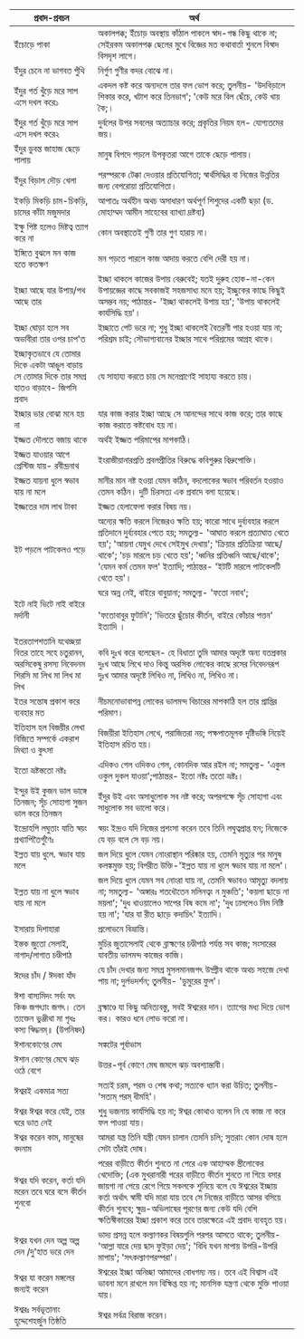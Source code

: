 | প্রবাদ-প্রবচন | অর্থ |
| --- | --- |
| ইঁচোড়ে পাকা | অকালপক্ক; ইঁচোড় অবস্থায় কাঁঠাল পাকলে স্বাদ-গন্ধ কিছু থাকে না; সেইরকম অকালপক্ক ছেলের মুখে বিজ্ঞের মত কথাবার্তা শুনলে বিস্বাদ বিসদৃশ লাগে। |
| ইঁদুর চেনে না ভাগবত পুঁথি | নির্গুণ গুণীর কদর বোঝে না। |
| ইঁদুর গর্ত খুঁড়ে মরে সাপ এসে দখল করে১ | একদল কষ্ট করে অন্যদলে তার ফল ভোগ করে; তুলনীয়- 'উদবিড়ালে শিকার করে, খটাশ করে তিনভাগ'; 'কেউ মরে বিল ছেঁচে, কেউ খায় কৈ;। |
| ইঁদুর গর্ত খুঁড়ে মরে সাপ এসে দখল করে২ | দুর্বলের উপর সবলের অত্যাচার করে; প্রকৃতির নিয়ম হল- যোগ্যতমের জয়। |
| ইঁদুর ডুবন্ত জাহাজ ছেড়ে পালায় | মানুষ বিপদে পড়লে উপকৃতরা আগে তাকে ছেড়ে পালায়। |
| ইঁদুর বিড়াল দৌড় খেলা | পরস্পরকে টেক্কা দেওয়ার প্রতিযোগিতা; স্বার্থসিদ্ধির বা নিজের উন্নতির জন্য বেপরোয়া প্রতিযোগিতা। |
| ইকড়ি মিকড়ি চাম-চিকড়ি, চামের কাঁটা মজুমদার | আপাতঃ অর্থহীন অথচ অসাধারণ অর্থপূর্ণ শিশুদের একটি ছড়া (ড. মোহাম্মদ আমীন সাহেবের ব্যাখ্যা দ্রষ্টব্য) |
| ইক্ষু পিষ্ট হলেও মিষ্টত্ব ত্যাগ করে না | কোন অবস্থাতেই গুণী তার গুণ হারায় না। |
| ইঙ্গিতে বুঝলে মন কাজ হতে কতক্ষণ | মন পড়তে পারলে কাজ আদায় করতে বেশি দেরী হয় না। |
| ইচ্ছা আছে যার উপায়/পথ আছে তার | ইচ্ছা থাকলে কাজের উপায় বেরুবেই; যতই দুরুহ হোক-না-কেন উপায়জ্ঞের কাছে সবকাজই সহজসাধ্য মনে হয়; ইচ্ছুকের কাছে কিছুই অসম্ভব নয়; পাঠান্তর- 'ইচ্ছা থাকলেই উপায় হয়'; 'উপায় থাকলেই কার্যসিদ্ধি হয়'। |
| ইচ্ছা ঘোড়া হলে সব অভাবীরা তার ওপর চাপ'ত | ইচ্ছাতে পেট ভরে না; শুধু ইচ্ছা থাকলেই বৈতরণী পার হওয়া যায় না; পরিশ্রম চাই; সৌভাগ্যবানের ইচ্ছার সাথে পরিশ্রমের আগ্রহ থাকে। |
| ইচ্ছাকৃতভাবে যে তোমার দিকে একটা আঙুল বাড়ায় সে তোমার দিকে তার সমগ্র হাতও বাড়াবে- জিপসি প্রবাদ | যে সাহায্য করতে চায় সে মনেপ্রাণেই সাহায্য করতে চায়। |
| ইচ্ছার ভার বোঝা মনে হয় না | যার কাজ করার ইচ্ছা আছে সে আনন্দের সাথে কাজ করে; তার কাছে কাজ করাতে কষ্টবোধ হয় না। |
| ইজ্জত দৌলতে বজায় থাকে | অর্থই ইজ্জত পরিমাপের মাপকাঠি। |
| ইজ্জত যাওয়ার আগে প্রেস্টিজ যায়- রবীন্দ্রনাথ | ইংরাজীয়ানারপ্রতি প্রবলপ্রীতির বিরুদ্ধে কবিগুরুর বিদ্রুপোক্তি। |
| ইজ্জত যায়না ধুলে স্বভাব যায় না মলে | মানীর মান নষ্ট হওয়া যেমন কঠিন, বদলোকের স্বভাব পরিবর্তন হওয়াও তেমন কঠিন। দুটি চিরসত্য এক প্রবাদে বলা হয়েছে। |
| ইজ্জতের দাম লাখ টাকা | ইজ্জত হেলাফেলা করার বিষয় নয়। |
| ইট পড়লে পাটকেলও পড়ে | অন্যের ক্ষতি করলে নিজেরও ক্ষতি হয়; কারো সাথে দুর্ব্যবহার করলে প্রতিদানে দুর্ব্যবহার পেতে হয়; সমতুল্য- 'আঘাত করলে প্রত্যাঘাত খেতে হয়'; 'আয়না যেমুখ দেখে সেইমুখ দেখায়'; 'ক্রিয়ার প্রতিক্রিয়া আছে/থাকে'; 'চড় মারলে চড় খেতে হয়'; 'ধ্বনির প্রতিধ্বনি আছে/থাকে'; 'যেমন কর্ম তেমন ফল' ইত্যাদি; পাঠান্তর- 'ইটটি মারলে পাটকেলটি খেতে হয়'। |
| ইটে নাই ভিটে নাই বাইরে মর্দানী | ঘরে অন্ন নেই, বাইরে বাবুয়ানা; সমতুল্য- 'ফতো নবাব';<br><br>'ফতোবাবুর ফুটানি'; 'ভিতরে ছুঁচোর কীর্তন, বাইরে কোঁচার পত্তন' ইত্যাদি । |
| ইতরতাপশতানি যথেচ্ছয়া বিতর তাহে সহে চতুরানন, অরসিকেষু রসস্য নিবেদনম শিরসি মা লিখ মা লিখ মা লিখ | কবি দুঃখ করে বলেছেন- হে বিধাতা তুমি আমার অদৃষ্টে অন্য যতপ্রকার দুঃখ আছে লিখে দাও কিন্তু অরসিক লোকের কাছে রসের নিবেদনরূপ দুঃখ আমার অদৃষ্টে লিখিও না, লিখিও না, লিখিও না। |
| ইতর সন্তোষ প্রকাশ করে ব্যবহার মত | নীচমনোভাবাপন্ন লোকের ভালমন্দ বিচারের মাপকাঠি হল তার প্রাপ্তির পরিমাণ। |
| ইতিহাস হল বিজয়ীর লেখা বিজিতে সম্পর্কে একরাশ মিথ্যা ও কুৎসা | বিজয়ীরা ইতিহাস লেখে, পরাজিতরা নয়; পক্ষপাতমূলক দৃষ্টিভঙ্গি নিয়েই ইতিহাস রচিত হয়। |
| ইতো ভ্রষ্টস্ততো নষ্টঃ | এদিকও গেল ওদিকও গেল, কোনদিক আর রইল না; সমতুল্য- 'একুল ওকুল দুকল যাওয়া';পাঠান্তর- ইতো নষ্টঃ ততো ভ্রষ্টঃ। |
| ইন্দুর উই কুজন ভাল ভাঙ্গে তিনজন; সূঁচ সোহাগা সুজন ভাল করে তিনজন | ইঁদুর উই এবং অসাধুলোক সব নষ্ট করে; অপরপক্ষে সূঁচ সোহাগা এবং সাধুলোক সব ভালো করে। |
| ইন্দ্রোহপি লঘুতাং যাতি স্বয়ং প্রখ্যাপিতৈর্গুণৈঃ | স্বয়ং ইন্দ্রও যদি নিজের প্রশংসা করেন তবে তিনি লঘুত্বপ্রাপ্ত হন; নিজেকে যে বড় বলে সে বড় নয়। |
| ইল্লত যায় ধুলে. স্বভাব যায় মলে | জল দিয়ে ধুলে যেমন নোংরাস্থান পরিষ্কার হয়, তেমনি মৃত্যুর পর মানুষ কলঙ্কমুক্ত হয়; বিপরীত উক্তি-'ইল্লত যায় না ধুলে স্বভাব যায় না মলে'। |
| ইল্লত যায় না ধুলে স্বভাব যায় না মলে | জল দিয়ে ধুলে যেমন সব নোংরা যায় না, তেমনি স্বভাবও আমৃত্যু বদলায় না; সমতুল্য- 'অঙ্গারঃ শতধৌতেন মলিনত্বং ন মুঞ্চতি'; 'কয়লা ছাড়ে না ময়লা'; 'দুধ খাওয়ালেও সাপের বিষ কমে না'; 'দুধ ঢাললেও নিম নিষ্টি হয় না'; 'যার যা রীত ছাড়ে কদাচিৎ' ইত্যাদি। |
| ইসারায় দিশাহারা | প্রলোভনে বিভ্রান্তি। |
| ইস্তক জুতো সেলাই, নাগাদ/লাগাত চণ্ডীপাঠ | মুচির জুতাসেলাই থেকে ব্রাহ্মণের চণ্ডীপাঠ পর্যন্ত সব কাজ; সংসারের যাবতীয় ভালমন্দ কাজের কাজি। |
| ঈদের চাঁদ / ঈদকা যাঁদ | যে চাঁদ দেখার জন্য সমগ্র মুসলমানজগৎ উদ্গ্রীব থাকে অথচ সহজে দেখা পায় না; দুর্লভদর্শন; তুলনীয়- 'ডুমুরের ফুল'। |
| ঈশা বাস্যমিদং সর্বং যৎ কিঞ্চ জগৎ্যাং জগৎ। তেন ত্যক্তেন ভুঞ্জীথা মা গৃধঃ কস্য স্বিদ্ধনম্‌॥ (উপনিষদ) | ব্রহ্মাণ্ডে যা কিছু অনিত্যবস্তু, সবই ঈশ্বরের দান। ত্যাগের মধ্য দিয়ে ভোগ কর। কারও ধনে লোভ করো না। |
| ঈশানকোণের মেঘ | সঙ্কটের পূর্বাভাস |
| ঈশান কোণের মেঘে ঝড় ওঠে বেগে | উত্তর-পূর্ব কোণে মেঘ জমলে ঝড় অবশ্যাম্ভাবী। |
| ঈশ্বরই একমাত্র সত্য | সত্যই চরম, পরম ও শেষ কথা; সত্যকে ধ্যান করা উচিত; তুলনীয়- 'সত্যম্‌ পরম্‌ ধীমহি'। |
| ঈশ্বর ঈশ্বর করে যেই, তার ঘরে ভাত নেই | শুধু ভজনায় কার্যসিদ্ধি হয় না; ঈশ্বর কোথাও বলেন নি যে কাজ না করে ফল পাওয়া যায়। |
| ঈশ্বর করেন কাম, মানুষের বদনাম | আমরা যন্ত্র তিনি যন্ত্রী যেমন চালান তেমনি চলি; সুতরাং কোন দোষ হলে সেটা তাঁরই দোষ। |
| ঈশ্বর যদি করেন, কর্তা যদি মরেন তবে ঘরে বসে কীর্তন শুনবো | পরের বাড়ীতে কীর্তন শুনতে না পেরে এক আহাম্মক স্ত্রীলোকের খেদোক্তি; (এক মুখরানারী পরের বাড়ীতে কীর্তন শুনতে না গিয়ে বসার জায়গা না পেয়ে রেগে গিয়ে সকলকে শুনিয়ে বলে যে ঈশ্বরের ইচ্ছায় কর্তা অর্থাৎ স্বামী যদি মারা যায় তবে সে নিজের বাড়ীতে আসর বসিয়ে কীর্তন শুনবে; ক্ষুদ্র-অভিলাষের পূরণের জন্য কেউ যদি বেশি ক্ষতিস্বীকারের ইচ্ছা প্রকাশ করে তবে তারক্ষেত্রে এই প্রবাদ ব্যবহৃত হয়। |
| ঈশ্বর যখন দেন অল্প অল্প দেন /দু'হাত ভরে দেন | ভাদ্য প্রসন্ন হলে কল্যাণকর বিষয়গুলি পরপর আসতে থাকে; তুলনীয়- 'আল্লা যারে দেয় ছাদ ফুইড়া দেয়'; 'বিধি যখন মাপায় উপরি-উপরি মাপায়'; 'সৎকল্যাণপরম্পরা'। |
| ঈশ্বর যা করেন মঙ্গলের জন্যই করেন | ঈশ্বরের ইচ্ছা অনিচ্ছা আমাদের বোধগম্য নয়। তবে এই বিশ্বাস এই ভাবনা মনে রাখলে মন বিক্ষিপ্ত হয় না; মানসিক যন্ত্রণা থেকে মুক্তি পাওয়া যায়। |
| ঈশ্বরঃ সর্বভূতানাং হৃদ্দেশেহর্জুন তিষ্ঠতি | ঈশ্বর সর্বত্র বিরাজ করেন। |